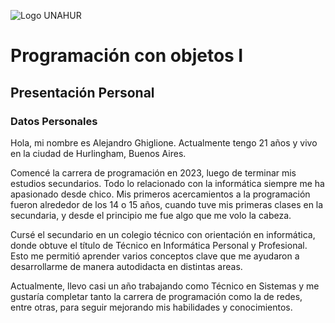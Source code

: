 ![Logo UNAHUR](./UNAHUR.png)

# Programación con objetos I
## Presentación Personal

### Datos Personales
Hola, mi nombre es Alejandro Ghiglione. Actualmente tengo 21 años y vivo en la ciudad de Hurlingham, Buenos Aires.

Comencé la carrera de programación en 2023, luego de terminar mis estudios secundarios. Todo lo relacionado con la informática siempre me ha apasionado desde chico. Mis primeros acercamientos a la programación fueron alrededor de los 14 o 15 años, cuando tuve mis primeras clases en la secundaria, y desde el principio me fue algo que me volo la cabeza.

Cursé el secundario en un colegio técnico con orientación en informática, donde obtuve el título de Técnico en Informática Personal y Profesional. Esto me permitió aprender varios conceptos clave que me ayudaron a desarrollarme de manera autodidacta en distintas areas.

Actualmente, llevo casi un año trabajando como Técnico en Sistemas y me gustaría completar tanto la carrera de programación como la de redes, entre otras, para seguir mejorando mis habilidades y conocimientos.
